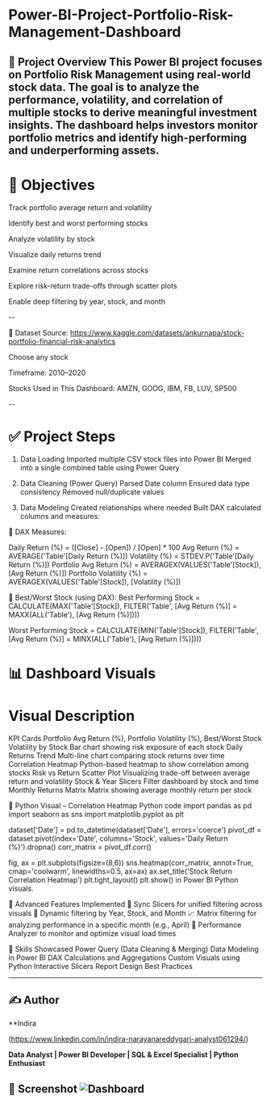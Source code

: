# Power-BI-Project-Portfolio-Risk-Management-Dashboard

📁 Project Overview
This Power BI project focuses on Portfolio Risk Management using real-world stock data. The goal is to analyze the performance, volatility, and correlation of multiple stocks to derive meaningful investment insights. The dashboard helps investors monitor portfolio metrics and identify high-performing and underperforming assets.
--
# 📌 Objectives 

Track portfolio average return and volatility

Identify best and worst performing stocks

Analyze volatility by stock

Visualize daily returns trend

Examine return correlations across stocks

Explore risk-return trade-offs through scatter plots

Enable deep filtering by year, stock, and month

--

📂 Dataset
Source: https://www.kaggle.com/datasets/ankurnapa/stock-portfolio-financial-risk-analytics

Choose any stock

Timeframe: 2010–2020

Stocks Used in This Dashboard: AMZN, GOOG, IBM, FB, LUV, SP500

--
# ✅ Project Steps
1. Data Loading
Imported multiple CSV stock files into Power BI
Merged into a single combined table using Power Query

2. Data Cleaning (Power Query)
Parsed Date column
Ensured data type consistency
Removed null/duplicate values

3. Data Modeling
Created relationships where needed
Built DAX calculated columns and measures:

🧮 DAX Measures:

Daily Return (%) = ([Close] - [Open]) / [Open] * 100
Avg Return (%) = AVERAGE('Table'[Daily Return (%)])
Volatility (%) = STDEV.P('Table'[Daily Return (%)])
Portfolio Avg Return (%) = AVERAGEX(VALUES('Table'[Stock]), [Avg Return (%)])
Portfolio Volatility (%) = AVERAGEX(VALUES('Table'[Stock]), [Volatility (%)])

🔎 Best/Worst Stock (using DAX):
Best Performing Stock = 
    CALCULATE(MAX('Table'[Stock]), 
    FILTER('Table', [Avg Return (%)] = MAXX(ALL('Table'), [Avg Return (%)])))

Worst Performing Stock = 
    CALCULATE(MIN('Table'[Stock]), 
    FILTER('Table', [Avg Return (%)] = MINX(ALL('Table'), [Avg Return (%)])))
    
# 📊 Dashboard Visuals
# Visual	Description
KPI Cards	Portfolio Avg Return (%), Portfolio Volatility (%), Best/Worst Stock
Volatility by Stock	Bar chart showing risk exposure of each stock
Daily Returns Trend	Multi-line chart comparing stock returns over time
Correlation Heatmap	Python-based heatmap to show correlation among stocks
Risk vs Return Scatter Plot	Visualizing trade-off between average return and volatility
Stock & Year Slicers	Filter dashboard by stock and time
Monthly Returns Matrix	Matrix showing average monthly return per stock

🐍 Python Visual – Correlation Heatmap
Python code 
import pandas as pd
import seaborn as sns
import matplotlib.pyplot as plt

dataset['Date'] = pd.to_datetime(dataset['Date'], errors='coerce')
pivot_df = dataset.pivot(index='Date', columns='Stock', values='Daily Return (%)').dropna()
corr_matrix = pivot_df.corr()

fig, ax = plt.subplots(figsize=(8,6))
sns.heatmap(corr_matrix, annot=True, cmap='coolwarm', linewidths=0.5, ax=ax)
ax.set_title('Stock Return Correlation Heatmap')
plt.tight_layout()
plt.show() in Power BI Python visuals.

🔧 Advanced Features Implemented
🔄 Sync Slicers for unified filtering across visuals
📅 Dynamic filtering by Year, Stock, and Month
📈 Matrix filtering for analyzing performance in a specific month (e.g., April)
🔎 Performance Analyzer to monitor and optimize visual load times

🧠 Skills Showcased
Power Query (Data Cleaning & Merging)
Data Modeling in Power BI
DAX Calculations and Aggregations
Custom Visuals using Python
Interactive Slicers
Report Design Best Practices

----
## ✍️ Author
**Indira 

(https://www.linkedin.com/in/indira-narayanareddygari-analyst061294/)

**Data Analyst | Power BI Developer | SQL & Excel Specialist | Python Enthusiast**

## 📸 Screenshot ![Dashboard](https://github.com/user-attachments/assets/96f62c3f-22af-4d17-a8b5-4235e620a8df)
